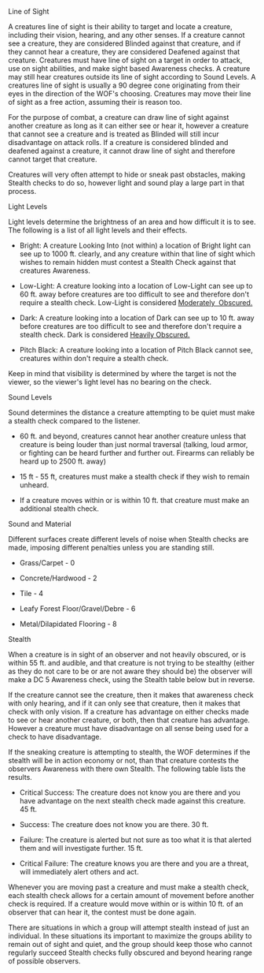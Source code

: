 Line of Sight

A creatures line of sight is their ability to target and locate a creature, including their vision, hearing, and any other senses. If a creature cannot see a creature, they are considered Blinded against that creature, and if they cannot hear a creature, they are considered Deafened against that creature. Creatures must have line of sight on a target in order to attack, use on sight abilities, and make sight based Awareness checks. A creature may still hear creatures outside its line of sight according to Sound Levels. A creatures line of sight is usually a 90 degree cone originating from their eyes in the direction of the WOF's choosing. Creatures may move their line of sight as a free action, assuming their is reason too.

For the purpose of combat, a creature can draw line of sight against another creature as long as it can either see or hear it, however a creature that cannot see a creature and is treated as Blinded will still incur disadvantage on attack rolls. If a creature is considered blinded and deafened against a creature, it cannot draw line of sight and therefore cannot target that creature.

Creatures will very often attempt to hide or sneak past obstacles, making Stealth checks to do so, however light and sound play a large part in that process.

Light Levels

Light levels determine the brightness of an area and how difficult it is to see. The following is a list of all light levels and their effects.

- Bright: A creature Looking Into (not within) a location of Bright light can see up to 1000 ft. clearly, and any creature within that line of sight which wishes to remain hidden must contest a Stealth Check against that creatures Awareness.
    
- Low-Light: A creature looking into a location of Low-Light can see up to 60 ft. away before creatures are too difficult to see and therefore don't require a stealth check. Low-Light is considered [Moderately  Obscured.](https://sites.google.com/view/malum-test/basic-rules/stealth-and-light/cover-and-obscurement)
    
- Dark: A creature looking into a location of Dark can see up to 10 ft. away before creatures are too difficult to see and therefore don't require a stealth check. Dark is considered [Heavily Obscured.](https://sites.google.com/view/malum-test/basic-rules/stealth-and-light/cover-and-obscurement)
    
- Pitch Black: A creature looking into a location of Pitch Black cannot see, creatures within don't require a stealth check. 
    

Keep in mind that visibility is determined by where the target is not the viewer, so the viewer's light level has no bearing on the check.

Sound Levels

Sound determines the distance a creature attempting to be quiet must make a stealth check compared to the listener.

- 60 ft. and beyond, creatures cannot hear another creature unless that creature is being louder than just normal traversal (talking, loud armor, or fighting can be heard further and further out. Firearms can reliably be heard up to 2500 ft. away)
    
- 15 ft - 55 ft, creatures must make a stealth check if they wish to remain unheard.
    
- If a creature moves within or is within 10 ft. that creature must make an additional stealth check.
    

Sound and Material

Different surfaces create different levels of noise when Stealth checks are made, imposing different penalties unless you are standing still.

- Grass/Carpet - 0
    
- Concrete/Hardwood - 2
    
- Tile - 4
    
- Leafy Forest Floor/Gravel/Debre - 6
    
- Metal/Dilapidated Flooring - 8
    

Stealth

When a creature is in sight of an observer and not heavily obscured, or is within 55 ft. and audible, and that creature is not trying to be stealthy (either as they do not care to be or are not aware they should be) the observer will make a DC 5 Awareness check, using the Stealth table below but in reverse.

If the creature cannot see the creature, then it makes that awareness check with only hearing, and if it can only see that creature, then it makes that check with only vision. If a creature has advantage on either checks made to see or hear another creature, or both, then that creature has advantage. However a creature must have disadvantage on all sense being used for a check to have disadvantage.

If the sneaking creature is attempting to stealth, the WOF determines if the stealth will be in action economy or not, than that creature contests the observers Awareness with there own Stealth. The following table lists the results.

- Critical Success: The creature does not know you are there and you have advantage on the next stealth check made against this creature. 45 ft.
    
- Success: The creature does not know you are there. 30 ft.
    
- Failure: The creature is alerted but not sure as too what it is that alerted them and will investigate further. 15 ft.
    
- Critical Failure: The creature knows you are there and you are a threat, will immediately alert others and act.
    

Whenever you are moving past a creature and must make a stealth check, each stealth check allows for a certain amount of movement before another check is required. If a creature would move within or is within 10 ft. of an observer that can hear it, the contest must be done again.

There are situations in which a group will attempt stealth instead of just an individual. In these situations its important to maximize the groups ability to remain out of sight and quiet, and the group should keep those who cannot regularly succeed Stealth checks fully obscured and beyond hearing range of possible observers.